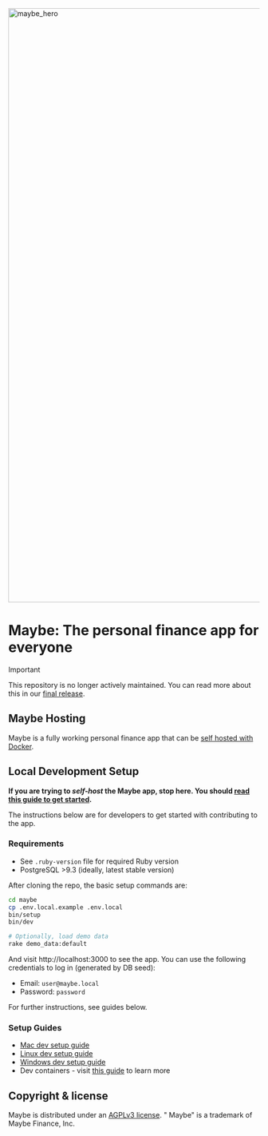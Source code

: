 
<img width="1190" alt="maybe_hero" src="https://github.com/user-attachments/assets/5ed08763-a9ee-42b2-a436-e05038fcf573" />

# Maybe: The personal finance app for everyone

> [!IMPORTANT]
> This repository is no longer actively maintained. You can read more about this in our [final release](https://github.com/maybe-finance/maybe/releases/tag/v0.6.0).

## Maybe Hosting

Maybe is a fully working personal finance app that can be [self hosted with Docker](docs/hosting/docker.md).

## Local Development Setup

**If you are trying to _self-host_ the Maybe app, stop here. You
should [read this guide to get started](docs/hosting/docker.md).**

The instructions below are for developers to get started with contributing to the app.

### Requirements

- See `.ruby-version` file for required Ruby version
- PostgreSQL >9.3 (ideally, latest stable version)

After cloning the repo, the basic setup commands are:

```sh
cd maybe
cp .env.local.example .env.local
bin/setup
bin/dev

# Optionally, load demo data
rake demo_data:default
```

And visit http://localhost:3000 to see the app. You can use the following
credentials to log in (generated by DB seed):

- Email: `user@maybe.local`
- Password: `password`

For further instructions, see guides below.

### Setup Guides

- [Mac dev setup guide](https://github.com/maybe-finance/maybe/wiki/Mac-Dev-Setup-Guide)
- [Linux dev setup guide](https://github.com/maybe-finance/maybe/wiki/Linux-Dev-Setup-Guide)
- [Windows dev setup guide](https://github.com/maybe-finance/maybe/wiki/Windows-Dev-Setup-Guide)
- Dev containers - visit [this guide](https://code.visualstudio.com/docs/devcontainers/containers) to learn more

## Copyright & license

Maybe is distributed under
an [AGPLv3 license](https://github.com/maybe-finance/maybe/blob/main/LICENSE). "
Maybe" is a trademark of Maybe Finance, Inc.
